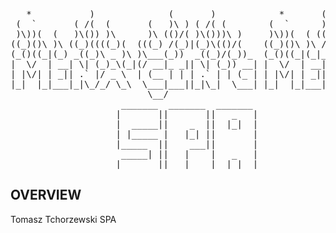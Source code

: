 <pre>
   *           )              (       )            *       (    (             
 (  `       ( /(  (       (   )\ ) ( /( (        (  `      )\ ) )\ )   (      
 )\))(  (   )\()) )\      )\ (()/( )\()))\ )     )\))(  ( (()/((()/(   )\     
((_)()\ )\ ((_)((((_)(  (((_) /(_)|(_)\(()/(    ((_)()\ )\ /(_))/(_)|(((_)(   
(_()((_|(_) _((_)\ _ )\ )\___(_))  _((_)/(_))_  (_()((_|(_|_))_(_))  )\ _ )\  
|  \/  | __| \| (_)_\(_|(/ __|_ _|| \| (_)) __| |  \/  | __|   \_ _| (_)_\(_) 
| |\/| | _|| .` |/ _ \  | (__ | | | .` | | (_ | | |\/| | _|| |) | |   / _ \   
|_|  |_|___|_|\_/_/ \_\  \___|___||_|\_|  \___| |_|  |_|___|___/___| /_/ \_\ 
		                  \__/             
					 _______  _______  _______ 
					|       ||       ||   _   |
					|  _____||    _  ||  |_|  |
					| |_____ |   |_| ||       |
					|_____  ||    ___||       |
					 _____| ||   |    |   _   |
					|_______||___|    |__| |__|
</pre>

## OVERVIEW

Tomasz Tchorzewski SPA
